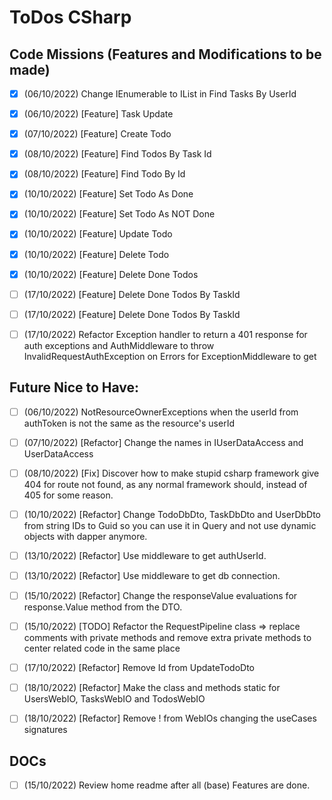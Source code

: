 # ToDos CSharp

## Code Missions (Features and Modifications to be made)

- [x] (06/10/2022) Change IEnumerable to IList in Find Tasks By UserId
- [x] (06/10/2022) [Feature] Task Update
- [x] (07/10/2022) [Feature] Create Todo
- [x] (08/10/2022) [Feature] Find Todos By Task Id
- [x] (08/10/2022) [Feature] Find Todo By Id
- [x] (10/10/2022) [Feature] Set Todo As Done
- [x] (10/10/2022) [Feature] Set Todo As NOT Done
- [x] (10/10/2022) [Feature] Update Todo
- [x] (10/10/2022) [Feature] Delete Todo
- [x] (10/10/2022) [Feature] Delete Done Todos
- [ ] (17/10/2022) [Feature] Delete Done Todos By TaskId
- [ ] (17/10/2022) [Feature] Delete Done Todos By TaskId

- [ ] (17/10/2022) Refactor Exception handler to return a 401 response for auth exceptions and 
AuthMiddleware to throw InvalidRequestAuthException on Errors for ExceptionMiddleware to get


## Future Nice to Have:

- [ ] (06/10/2022) NotResourceOwnerExceptions when the userId from authToken is not the same as the 
resource's userId
- [ ] (07/10/2022) [Refactor] Change the names in IUserDataAccess and UserDataAccess
- [ ] (08/10/2022) [Fix] Discover how to make stupid csharp framework give 404 for route not found, 
as any normal framework should, instead of 405 for some reason.
- [ ] (10/10/2022) [Refactor] Change TodoDbDto, TaskDbDto and UserDbDto from string IDs to Guid so you
can use it in Query and not use dynamic objects with dapper anymore.
- [ ] (13/10/2022) [Refactor] Use middleware to get authUserId.
- [ ] (13/10/2022) [Refactor] Use middleware to get db connection.
- [ ] (15/10/2022) [Refactor] Change the responseValue evaluations for response.Value method from the 
DTO.
- [ ] (15/10/2022) [TODO] Refactor the RequestPipeline class => replace comments with private methods 
and remove extra private methods to center related code in the same place
- [ ] (17/10/2022) [Refactor] Remove Id from UpdateTodoDto
- [ ] (18/10/2022) [Refactor] Make the class and methods static for UsersWebIO, TasksWebIO and 
TodosWebIO
- [ ] (18/10/2022) [Refactor] Remove ! from WebIOs changing the useCases signatures


## DOCs

- [ ] (15/10/2022) Review home readme after all (base) Features are done.
